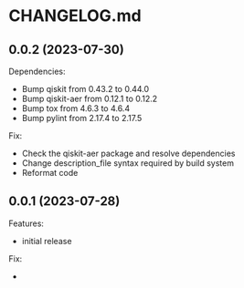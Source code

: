 # CHANGELOG.md

## 0.0.2 (2023-07-30)

Dependencies:

- Bump qiskit from 0.43.2 to 0.44.0
- Bump qiskit-aer from 0.12.1 to 0.12.2
- Bump tox from 4.6.3 to 4.6.4
- Bump pylint from 2.17.4 to 2.17.5

Fix:

- Check the qiskit-aer package and resolve dependencies
- Change description_file syntax required by build system
- Reformat code

## 0.0.1 (2023-07-28)

Features:

- initial release

Fix:

-